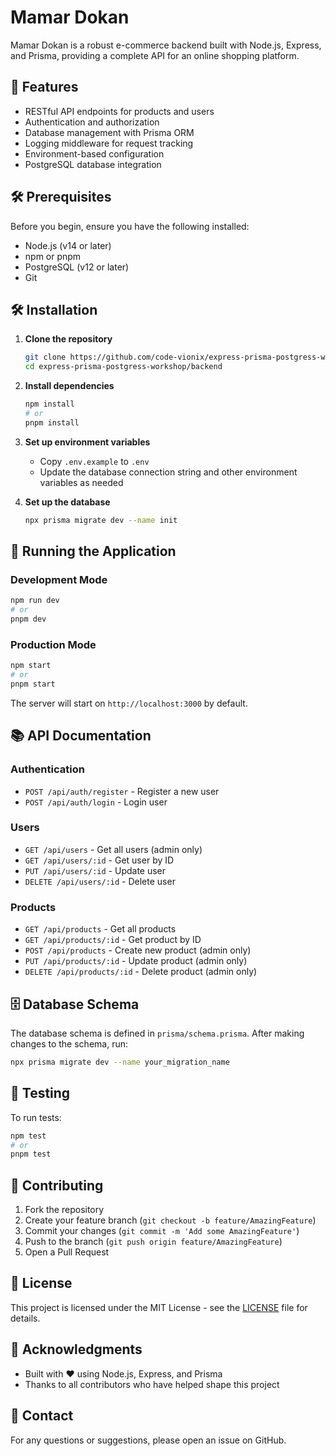 # Mamar Dokan

Mamar Dokan is a robust e-commerce backend built with Node.js, Express, and Prisma, providing a complete API for an online shopping platform.

## 🚀 Features

- RESTful API endpoints for products and users
- Authentication and authorization
- Database management with Prisma ORM
- Logging middleware for request tracking
- Environment-based configuration
- PostgreSQL database integration

## 🛠️ Prerequisites

Before you begin, ensure you have the following installed:

- Node.js (v14 or later)
- npm or pnpm
- PostgreSQL (v12 or later)
- Git

## 🛠️ Installation

1. **Clone the repository**
   ```bash
   git clone https://github.com/code-vionix/express-prisma-postgress-workshop.git
   cd express-prisma-postgress-workshop/backend
   ```

2. **Install dependencies**
   ```bash
   npm install
   # or
   pnpm install
   ```

3. **Set up environment variables**
   - Copy `.env.example` to `.env`
   - Update the database connection string and other environment variables as needed

4. **Set up the database**
   ```bash
   npx prisma migrate dev --name init
   ```

## 🚀 Running the Application

### Development Mode
```bash
npm run dev
# or
pnpm dev
```

### Production Mode
```bash
npm start
# or
pnpm start
```

The server will start on `http://localhost:3000` by default.

## 📚 API Documentation

### Authentication
- `POST /api/auth/register` - Register a new user
- `POST /api/auth/login` - Login user

### Users
- `GET /api/users` - Get all users (admin only)
- `GET /api/users/:id` - Get user by ID
- `PUT /api/users/:id` - Update user
- `DELETE /api/users/:id` - Delete user

### Products
- `GET /api/products` - Get all products
- `GET /api/products/:id` - Get product by ID
- `POST /api/products` - Create new product (admin only)
- `PUT /api/products/:id` - Update product (admin only)
- `DELETE /api/products/:id` - Delete product (admin only)

## 🗄️ Database Schema

The database schema is defined in `prisma/schema.prisma`. After making changes to the schema, run:

```bash
npx prisma migrate dev --name your_migration_name
```

## 🧪 Testing

To run tests:

```bash
npm test
# or
pnpm test
```

## 🤝 Contributing

1. Fork the repository
2. Create your feature branch (`git checkout -b feature/AmazingFeature`)
3. Commit your changes (`git commit -m 'Add some AmazingFeature'`)
4. Push to the branch (`git push origin feature/AmazingFeature`)
5. Open a Pull Request

## 📄 License

This project is licensed under the MIT License - see the [LICENSE](LICENSE) file for details.

## 🙏 Acknowledgments

- Built with ❤️ using Node.js, Express, and Prisma
- Thanks to all contributors who have helped shape this project

## 📧 Contact

For any questions or suggestions, please open an issue on GitHub.
